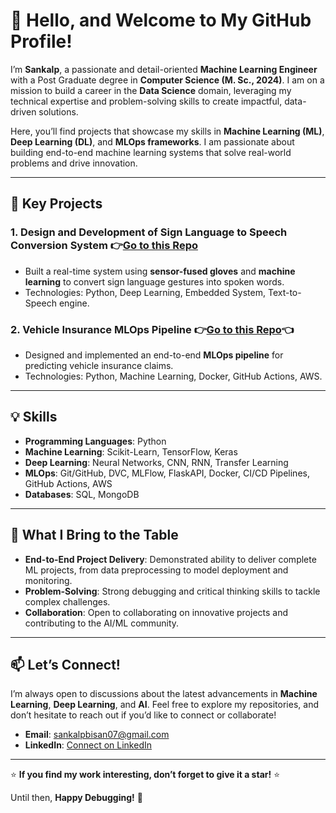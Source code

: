 # 👋 Hello, and Welcome to My GitHub Profile!

I’m **Sankalp**, a passionate and detail-oriented **Machine Learning Engineer** with a Post Graduate degree in **Computer Science (M. Sc., 2024)**. I am on a mission to build a career in the **Data Science** domain, leveraging my technical expertise and problem-solving skills to create impactful, data-driven solutions.

Here, you’ll find projects that showcase my skills in **Machine Learning (ML)**, **Deep Learning (DL)**, and **MLOps frameworks**. I am passionate about building end-to-end machine learning systems that solve real-world problems and drive innovation.

---

## 🚀 **Key Projects**

### **1. Design and Development of Sign Language to Speech Conversion System**  👉[Go to this Repo](https://github.com/sankalpbisan/Design-and-Development-of-Real-Time-Sign-Language-to-Speech-Conversion-System.git)
- Built a real-time system using **sensor-fused gloves** and **machine learning** to convert sign language gestures into spoken words.
- Technologies: Python, Deep Learning, Embedded System, Text-to-Speech engine.

### **2. Vehicle Insurance MLOps Pipeline**  👉[Go to this Repo](https://github.com/sankalpbisan/Vehicle-Insurance-MLOps-Project.git)👈
- Designed and implemented an end-to-end **MLOps pipeline** for predicting vehicle insurance claims.
- Technologies: Python, Machine Learning, Docker, GitHub Actions, AWS.

---

## 💡 **Skills**
- **Programming Languages**: Python
- **Machine Learning**: Scikit-Learn, TensorFlow, Keras
- **Deep Learning**: Neural Networks, CNN, RNN, Transfer Learning
- **MLOps**: Git/GitHub, DVC, MLFlow, FlaskAPI, Docker, CI/CD Pipelines, GitHub Actions, AWS
- **Databases**: SQL, MongoDB

---

## 🌟 **What I Bring to the Table**
- **End-to-End Project Delivery**: Demonstrated ability to deliver complete ML projects, from data preprocessing to model deployment and monitoring.
- **Problem-Solving**: Strong debugging and critical thinking skills to tackle complex challenges.
- **Collaboration**: Open to collaborating on innovative projects and contributing to the AI/ML community.

---

## 📫 **Let’s Connect!**
I’m always open to discussions about the latest advancements in **Machine Learning**, **Deep Learning**, and **AI**. Feel free to explore my repositories, and don’t hesitate to reach out if you’d like to connect or collaborate!

- **Email**: sankalpbisan07@gmail.com
- **LinkedIn**: [Connect on LinkedIn](https://www.linkedin.com/in/sankalpbisan/)

---

⭐ **If you find my work interesting, don’t forget to give it a star!** ⭐  

Until then, **Happy Debugging!** 🐛  
